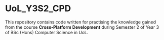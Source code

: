 # UoL_Y3S2_CPD

This repository contains code written for practising the knowledge gained from the course **Cross-Platform Development** during Semester 2 of Year 3 of BSc (Hons) Computer Science in UoL.